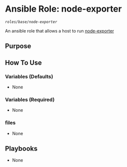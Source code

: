 # Ansible Role: node-exporter
*`roles/base/node-exporter`*

An ansible role that allows a host to run [node-exporter](https://github.com/prometheus/node_exporter)

## Purpose


## How To Use

### Variables (Defaults)

- None

### Variables (Required)

- None

### files

- None

## Playbooks

- None
